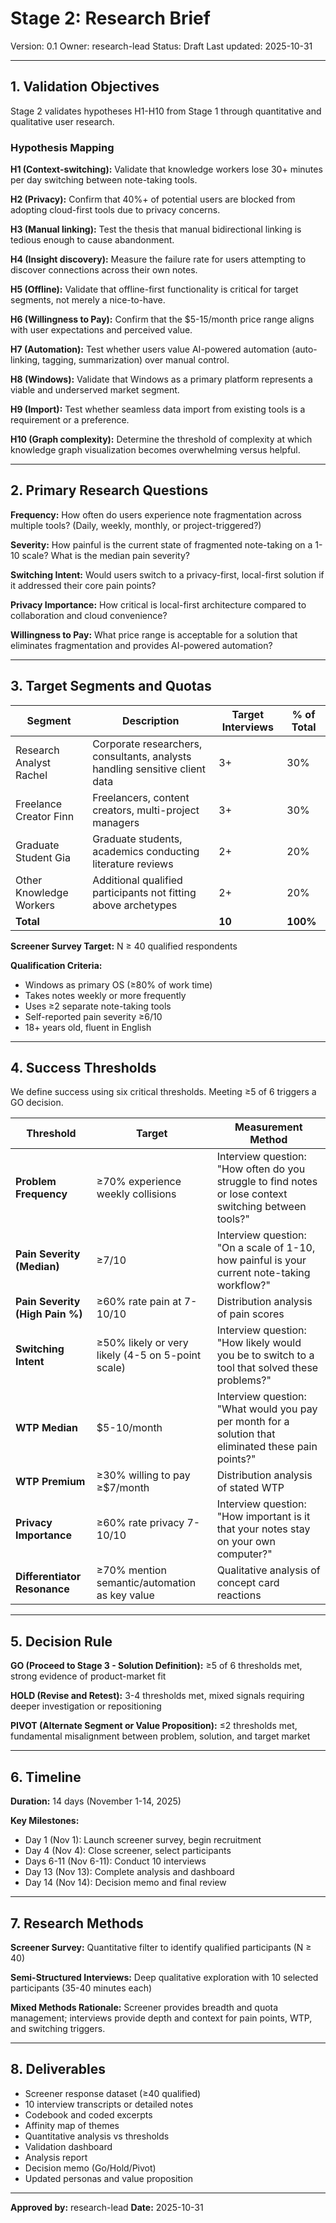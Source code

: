 # Stage 2: Research Brief

Version: 0.1
Owner: research-lead
Status: Draft
Last updated: 2025-10-31

---

## 1. Validation Objectives

Stage 2 validates hypotheses H1-H10 from Stage 1 through quantitative and qualitative user research.

### Hypothesis Mapping

**H1 (Context-switching):**
Validate that knowledge workers lose 30+ minutes per day switching between note-taking tools.

**H2 (Privacy):**
Confirm that 40%+ of potential users are blocked from adopting cloud-first tools due to privacy concerns.

**H3 (Manual linking):**
Test the thesis that manual bidirectional linking is tedious enough to cause abandonment.

**H4 (Insight discovery):**
Measure the failure rate for users attempting to discover connections across their own notes.

**H5 (Offline):**
Validate that offline-first functionality is critical for target segments, not merely a nice-to-have.

**H6 (Willingness to Pay):**
Confirm that the $5-15/month price range aligns with user expectations and perceived value.

**H7 (Automation):**
Test whether users value AI-powered automation (auto-linking, tagging, summarization) over manual control.

**H8 (Windows):**
Validate that Windows as a primary platform represents a viable and underserved market segment.

**H9 (Import):**
Test whether seamless data import from existing tools is a requirement or a preference.

**H10 (Graph complexity):**
Determine the threshold of complexity at which knowledge graph visualization becomes overwhelming versus helpful.

---

## 2. Primary Research Questions

**Frequency:**
How often do users experience note fragmentation across multiple tools? (Daily, weekly, monthly, or project-triggered?)

**Severity:**
How painful is the current state of fragmented note-taking on a 1-10 scale? What is the median pain severity?

**Switching Intent:**
Would users switch to a privacy-first, local-first solution if it addressed their core pain points?

**Privacy Importance:**
How critical is local-first architecture compared to collaboration and cloud convenience?

**Willingness to Pay:**
What price range is acceptable for a solution that eliminates fragmentation and provides AI-powered automation?

---

## 3. Target Segments and Quotas

| Segment | Description | Target Interviews | % of Total |
|---------|-------------|-------------------|------------|
| Research Analyst Rachel | Corporate researchers, consultants, analysts handling sensitive client data | 3+ | 30% |
| Freelance Creator Finn | Freelancers, content creators, multi-project managers | 3+ | 30% |
| Graduate Student Gia | Graduate students, academics conducting literature reviews | 2+ | 20% |
| Other Knowledge Workers | Additional qualified participants not fitting above archetypes | 2+ | 20% |
| **Total** | | **10** | **100%** |

**Screener Survey Target:** N ≥ 40 qualified respondents

**Qualification Criteria:**
- Windows as primary OS (≥80% of work time)
- Takes notes weekly or more frequently
- Uses ≥2 separate note-taking tools
- Self-reported pain severity ≥6/10
- 18+ years old, fluent in English

---

## 4. Success Thresholds

We define success using six critical thresholds. Meeting ≥5 of 6 triggers a GO decision.

| Threshold | Target | Measurement Method |
|-----------|--------|-------------------|
| **Problem Frequency** | ≥70% experience weekly collisions | Interview question: "How often do you struggle to find notes or lose context switching between tools?" |
| **Pain Severity (Median)** | ≥7/10 | Interview question: "On a scale of 1-10, how painful is your current note-taking workflow?" |
| **Pain Severity (High Pain %)** | ≥60% rate pain at 7-10/10 | Distribution analysis of pain scores |
| **Switching Intent** | ≥50% likely or very likely (4-5 on 5-point scale) | Interview question: "How likely would you be to switch to a tool that solved these problems?" |
| **WTP Median** | $5-10/month | Interview question: "What would you pay per month for a solution that eliminated these pain points?" |
| **WTP Premium** | ≥30% willing to pay ≥$7/month | Distribution analysis of stated WTP |
| **Privacy Importance** | ≥60% rate privacy 7-10/10 | Interview question: "How important is it that your notes stay on your own computer?" |
| **Differentiator Resonance** | ≥70% mention semantic/automation as key value | Qualitative analysis of concept card reactions |

---

## 5. Decision Rule

**GO (Proceed to Stage 3 - Solution Definition):**
≥5 of 6 thresholds met, strong evidence of product-market fit

**HOLD (Revise and Retest):**
3-4 thresholds met, mixed signals requiring deeper investigation or repositioning

**PIVOT (Alternate Segment or Value Proposition):**
≤2 thresholds met, fundamental misalignment between problem, solution, and target market

---

## 6. Timeline

**Duration:** 14 days (November 1-14, 2025)

**Key Milestones:**
- Day 1 (Nov 1): Launch screener survey, begin recruitment
- Day 4 (Nov 4): Close screener, select participants
- Days 6-11 (Nov 6-11): Conduct 10 interviews
- Day 13 (Nov 13): Complete analysis and dashboard
- Day 14 (Nov 14): Decision memo and final review

---

## 7. Research Methods

**Screener Survey:** Quantitative filter to identify qualified participants (N ≥ 40)

**Semi-Structured Interviews:** Deep qualitative exploration with 10 selected participants (35-40 minutes each)

**Mixed Methods Rationale:** Screener provides breadth and quota management; interviews provide depth and context for pain points, WTP, and switching triggers.

---

## 8. Deliverables

- Screener response dataset (≥40 qualified)
- 10 interview transcripts or detailed notes
- Codebook and coded excerpts
- Affinity map of themes
- Quantitative analysis vs thresholds
- Validation dashboard
- Analysis report
- Decision memo (Go/Hold/Pivot)
- Updated personas and value proposition

---

**Approved by:** research-lead
**Date:** 2025-10-31
